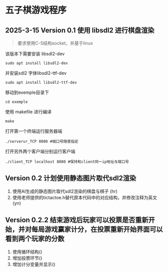 # 五子棋游戏程序
## 2025-3-15 Version 0.1 使用 libsdl2 进行棋盘渲染 

> 要求使用C-S结构socket，并基于linux

该版本下需要安装 libsdl2-dev
```
sudo apt install libsdl2-dev
```

并安装sdl2 字体libsdl2-ttf-dev
```
sudo apt install libsdl2-ttf-dev
```

移动到exemple目录下
```
cd exemple
```

使用 makefile 进行编译
```
make
```

打开第一个终端运行服务器端
```
./serverur_TCP 8080 #端口号随意指定
```
打开另外两个客户端分别运行客户端
```
./client_TCP localhost 8080 #保持和client同一ip地址与端口号
```

## Version 0.2 计划使用静态图片取代sdl2渲染
1. 使用AI生成的静态图片取代sdl2渲染的棋盘与棋子 (hr)
2. 使用老师提供的tictactoe.h替代原本代码中的对应结构，并修改注释为英文(yn) 

## Version 0.2.2 结束游戏后玩家可以投票是否重新开始，并对每局游戏赢家计分，在投票重新开始界面可以看到两个玩家的分数
1. 使用循环结构()
2. 增加投票环节()
3. 增加计分变量并显示()
